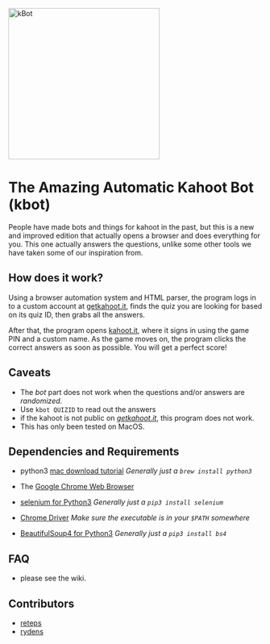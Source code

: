 <img src="https://ryand.ryansdell.tk/images/kahootbotimg.png"
width=300px height=300px alt="kBot">
# The Amazing Automatic Kahoot Bot (kbot)
People have made bots and things for kahoot in the past, but this is
a new and improved edition that actually opens a browser and does
everything for you. This one actually answers the questions, unlike
some other tools we have taken some of our inspiration from.

## How does it work?
Using a browser automation system and HTML parser, the program logs in
to a custom account at [getkahoot.it](getkahoot.it), finds the quiz
you are looking for based on its quiz ID, then grabs all the answers.

After that, the program opens [kahoot.it](kahoot.it), where it signs
in using the game PIN and a custom name. As the game moves on, the
program clicks the correct answers as soon as possible. You will get
a perfect score!

## Caveats

+ The *bot* part does not work when the questions and/or answers are _randomized_. 
+ Use `kbot QUIZID` to read out the answers
+ if the kahoot is not public on _[getkahoot.it](getkahoot.it)_, this program does not work.
+ This has only been tested on MacOS.
## Dependencies and Requirements


* python3 [mac download tutorial](https://python-guide-pt-br.readthedocs.io/en/latest/starting/install3/osx/) _Generally just a `brew install python3`_

* The [Google Chrome Web
  Browser](https://www.google.com/chrome/browser/desktop/index.html)
* [selenium for Python3](https://pypi.python.org/pypi/selenium)
  _Generally just a `pip3 install selenium`_
* [Chrome
  Driver](https://sites.google.com/a/chromium.org/chromedriver/downloads)
  _Make sure the executable is in your `$PATH` somewhere_
* [BeautifulSoup4 for Python3](https://pypi.python.org/pypi/beautifulsoup4)
  _Generally just a `pip3 install bs4`_

## FAQ
 + please see the wiki.
## Contributors
* [reteps](https://github.com/reteps)
* [rydens](https://github.com/rydens)
